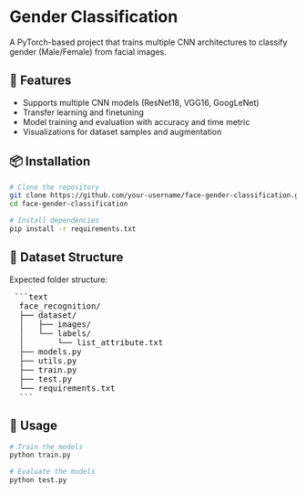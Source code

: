 # Gender Classification
A PyTorch-based project that trains multiple CNN architectures to classify gender (Male/Female) from facial images.

## 🧠 Features
* Supports multiple CNN models (ResNet18, VGG16, GoogLeNet)
* Transfer learning and finetuning
* Model training and evaluation with accuracy and time metric
* Visualizations for dataset samples and augmentation

## 📦 Installation

```bash
# Clone the repository
git clone https://github.com/your-username/face-gender-classification.git
cd face-gender-classification

# Install dependencies
pip install -r requirements.txt
```

## 📂 Dataset Structure
Expected folder structure:
<pre> ```text 
  face_recognition/ 
  ├── dataset/ 
  │   ├── images/ 
  │   └── labels/ 
  │       └── list_attribute.txt 
  ├── models.py 
  ├── utils.py 
  ├── train.py 
  ├── test.py 
  └── requirements.txt 
  ``` </pre>

## 🏃 Usage
```bash
# Train the models
python train.py

# Evaluate the models
python test.py
```



